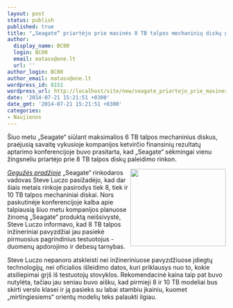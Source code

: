 ```yaml
---
layout: post
status: publish
published: true
title: "„Seagate“ priartėjo prie masinės 8 TB talpos mechaninių diskų gamybos"
author:
  display_name: BC00
  login: BC00
  email: matasx@one.lt
  url: ''
author_login: BC00
author_email: matasx@one.lt
wordpress_id: 8151
wordpress_url: http://localhost/site/new/seagate_priartejo_prie_masines_8_tb_talpos_mechaniniu_disku_gamybos/
date: '2014-07-21 15:21:51 +0300'
date_gmt: '2014-07-21 15:21:51 +0300'
categories:
- Naujienos
---
```

<p>
	&Scaron;iuo metu &bdquo;Seagate&ldquo; siūlant maksimalios 6 TB talpos mechaninius diskus, praėjusią savaitę vykusioje kompanijos ketvirčio finansinių rezultatų aptarimo konferencijoje buvo prasitarta, kad &bdquo;Seagate&ldquo; sėkmingai vienu žingsneliu priartėjo prie 8 TB talpos diskų paleidimo rinkon.</p>
<p>
	<img alt="" src="http://technews.lt/userfiles/seagatehdd(1).jpg" style="width: 220px; height: 178px; float: right;" /><a href="http://www.technews.lt/tekstas/seagate_prasitare_apie_planus_savo_8_ir_10_tb_talpos_kietiesiems_diskams.html;;"><em>Gegužės pradžioje</em></a> &bdquo;Seagate&ldquo; rinkodaros vadovas Steve Luczo pasižadėjo, kad dar &scaron;iais metais rinkoje pasirodys tiek 8, tiek ir 10 TB talpos mechaniniai diskai. Nors paskutinėje konferencijoje kalba apie talpiausią &scaron;iuo metu kompanijos planuose žinomą &bdquo;Seagate&ldquo; produktą nei&scaron;sivystė, Steve Luczo informavo, kad 8 TB talpos inžineriniai pavyzdžiai jau pasiekė pirmuosius pagrindinius testuotojus - duomenų apdorojimo ir debesų tarnybas.</p>
<p>
	Steve Luczo nepanoro atskleisti nei inžineriniuose pavyzdžiuose įdiegtų technologijų, nei oficialios i&scaron;leidimo datos, kuri priklausys nuo to, kokie atsiliepimai grį&scaron; i&scaron; testuotojų stovyklos. Rekomendacinė kaina taip pat buvo nutylėta, tačiau jau seniau buvo ai&scaron;ku, kad pirmieji 8 ir 10 TB modeliai bus skirti verslo klasei ir ją pasieks su labai stambiu įkainiu, kuomet &bdquo;mirtingiesiems&ldquo; orientų modelių teks palaukti ilgiau.</p>
